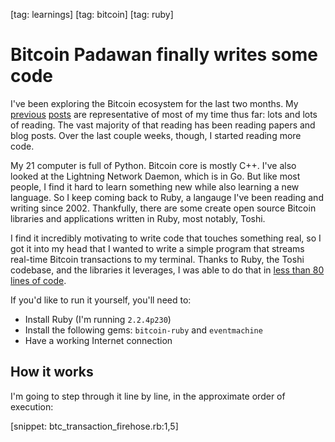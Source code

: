 [tag: learnings]
[tag: bitcoin]
[tag: ruby]

# Bitcoin Padawan finally writes some code

I've been exploring the Bitcoin ecosystem for the last two months. My [previous](http://jargon.io/redsquirrel/learnings-january) [posts](http://jargon.io/redsquirrel/learnings-mid-february) are representative of most of my time thus far: lots and lots of reading. The vast majority of that reading has been reading papers and blog posts. Over the last couple weeks, though, I started reading more code.

My 21 computer is full of Python. Bitcoin core is mostly C++. I've also looked at the Lightning Network Daemon, which is in Go. But like most people, I find it hard to learn something new while also learning a new language. So I keep coming back to Ruby, a langauge I've been reading and writing since 2002. Thankfully, there are some create open source Bitcoin libraries and applications written in Ruby, most notably, Toshi.

I find it incredibly motivating to write code that touches something real, so I got it into my head that I wanted to write a simple program that streams real-time Bitcoin transactions to my terminal. Thanks to Ruby, the Toshi codebase, and the libraries it leverages, I was able to do that in [less than 80 lines of code](https://gist.github.com/redsquirrel/bce4ffbf0c677ac78fa7).

If you'd like to run it yourself, you'll need to:

* Install Ruby (I'm running `2.2.4p230`)
* Install the following gems: `bitcoin-ruby` and `eventmachine`
* Have a working Internet connection

## How it works

I'm going to step through it line by line, in the approximate order of execution:

[snippet: btc_transaction_firehose.rb:1,5]
